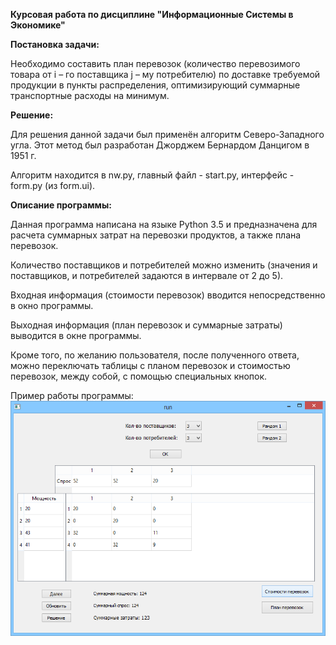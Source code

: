 <b> Курсовая работа по дисциплине "Информационные Системы в Экономике" </b>

<b> Постановка задачи: </b>

Необходимо составить план перевозок (количество перевозимого товара от i – го поставщика j – му потребителю) по доставке требуемой продукции в пункты распределения, оптимизирующий суммарные транспортные расходы на минимум.

<b> Решение: </b>

Для решения данной задачи был применён алгоритм Северо-Западного угла. Этот метод был разработан Джорджем Бернардом Данцигом в 1951 г.

Алгоритм находится в nw.py, главный файл - start.py, интерфейс - form.py (из form.ui).

<b> Описание программы: </b>

Данная программа написана на языке Python 3.5 и предназначена для расчета суммарных затрат на перевозки продуктов, а также плана перевозок. 

Количество поставщиков и потребителей можно изменить (значения и поставщиков, и потребителей задаются в интервале от 2 до 5).

Входная информация (стоимости перевозок) вводится непосредственно в окно программы. 

Выходная информация (план перевозок и суммарные затраты) выводится в окне программы.

Кроме того, по желанию пользователя, после полученного ответа, можно переключать таблицы с планом перевозок и стоимостью перевозок, между собой, с помощью специальных кнопок.

Пример работы программы:
![run](https://raw.githubusercontent.com/aksenof/vsuet-projects/master/northwest-method/run.png)

